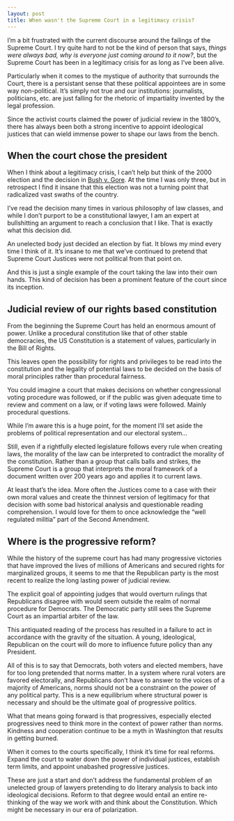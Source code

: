 ```yaml
---
layout: post
title: When wasn't the Supreme Court in a legitimacy crisis?
---
```


I’m a bit frustrated with the current discourse around the failings of the Supreme Court. I try quite hard to not be the kind of person that says, *things were always bad, why is everyone just coming around to it now?*, but the Supreme Court has been in a legitimacy crisis for as long as I’ve been alive.

Particularly when it comes to the mystique of authority that surrounds the Court, there is a persistant sense that these political appointees are in some way non-political. It’s simply not true and our institutions: journalists, politicians, etc. are just falling for the rhetoric of impartiality invented by the legal profession.

Since the activist courts claimed the power of judicial review in the 1800’s, there has always been both a strong incentive to appoint ideological justices that can wield immense power to shape our laws from the bench.

## When the court chose the president

When I think about a legitimacy crisis, I can’t help but think of the 2000 election and the decision in [Bush v. Gore](https://supreme.justia.com/cases/federal/us/531/98/). At the time I was only three, but in retrospect I find it insane that this election was not a turning point that radicalized vast swaths of the country.

I’ve read the decision many times in various philosophy of law classes, and while I don’t purport to be a constitutional lawyer, I am an expert at bullshitting an argument to reach a conclusion that I like. That is exactly what this decision did.

An unelected body just decided an election by fiat. It blows my mind every time I think of it. It’s insane to me that we’ve continued to pretend that Supreme Court Justices were not political from that point on.

And this is just a single example of the court taking the law into their own hands. This kind of decision has been a prominent feature of the court since its inception.

## Judicial review of our rights based constitution

From the beginning the Supreme Court has held an enormous amount of power. Unlike a procedural constitution like that of other stable democracies, the US Constitution is a statement of values, particularly in the Bill of Rights.

This leaves open the possibility for rights and privileges to be read into the constitution and the legality of potential laws to be decided on the basis of moral principles rather than procedural fairness.

You could imagine a court that makes decisions on whether congressional voting procedure was followed, or if the public was given adequate time to review and comment on a law, or if voting laws were followed. Mainly procedural questions.

While I’m aware this is a huge point, for the moment I’ll set aside the problems of political representation and our electoral system…

Still, even if a rightfully elected legislature follows every rule when creating laws, the morality of the law can be interpreted to contradict the morality of the constitution. Rather than a group that calls balls and strikes, the Supreme Court is a group that interprets the moral framework of a document written over 200 years ago and applies it to current laws.

At least that’s the idea. More often the Justices come to a case with their own moral values and create the thinnest version of legitimacy for that decision with some bad historical analysis and questionable reading comprehension. I would love for them to once acknowledge the “well regulated militia” part of the Second Amendment.

## Where is the progressive reform?

While the history of the supreme court has had many progressive victories that have improved the lives of millions of Americans and secured rights for marginalized groups, it seems to me that the Republican party is the most recent to realize the long lasting power of judicial review.

The explicit goal of appointing judges that would overturn rulings that Republicans disagree with would seem outside the realm of normal procedure for Democrats. The Democratic party still sees the Supreme Court as an impartial arbiter of the law.

This antiquated reading of the process has resulted in a failure to act in accordance with the gravity of the situation. A young, ideological, Republican on the court will do more to influence future policy than any President.

All of this is to say that Democrats, both voters and elected members, have for too long pretended that norms matter. In a system where rural voters are favored electorally, and Republicans don’t have to answer to the voices of a majority of Americans, norms should not be a constraint on the power of any political party. This is a new equilibrium where structural power is necessary and should be the ultimate goal of progressive politics.

What that means going forward is that progressives, especially elected progressives need to think more in the context of power rather than norms. Kindness and cooperation continue to be a myth in Washington that results in getting burned.

When it comes to the courts specifically, I think it’s time for real reforms. Expand the court to water down the power of individual justices, establish term limits, and appoint unabashed progressive justices.

These are just a start and don’t address the fundamental problem of an unelected group of lawyers pretending to do literary analysis to back into ideological decisions. Reform to that degree would entail an entire re-thinking of the way we work with and think about the Constitution. Which might be necessary in our era of polarization.
